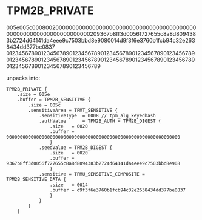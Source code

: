 
# TPM2B_PRIVATE

005e005c00080020000000000000000000000000000000000000000000000000000000000000000000209367b8ff3d0056f727655c8a8d8094383b2724d64141da4eee9c7503bbd8e9080014d9f3f6e3760b1fcb94c32e2638434dd377be0837
012345678901234567890123456789012345678901234567890123456789012345678901234567890123456789012345678901234567890123456789012345678901234567890123456789

unpacks into:

```
TPM2B_PRIVATE {
    .size = 005e
    .buffer = TPM2B_SENSITIVE {
        .size = 005c
        .sensitiveArea = TPMT_SENSITIVE {
            .sensitiveType  = 0008 // tpm_alg_keyedhash
            .authValue      = TPM2B_AUTH = TPM2B_DIGEST {
                .size   = 0020
                .buffer = 0000000000000000000000000000000000000000000000000000000000000000
                }
            .seedValue = TPM2B_DIGEST {
                .size   = 0020
                .buffer = 9367b8ff3d0056f727655c8a8d8094383b2724d64141da4eee9c7503bbd8e908
                }
            .sensitive = TPMU_SENSITIVE_COMPOSITE = TPM2B_SENSITIVE_DATA {
                .size   = 0014
                .buffer = d9f3f6e3760b1fcb94c32e2638434dd377be0837
                }
            }
        }
    }
```